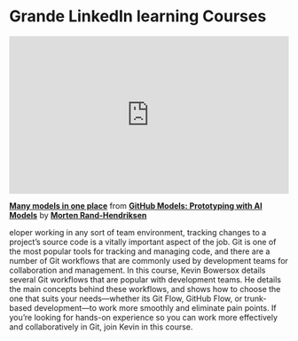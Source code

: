 <h1>Grande LinkedIn learning Courses</h1>

<div style="position:relative;height:0;padding-bottom:56.25%"><iframe width="640" height="360" src="https://www.linkedin.com/learning/embed/github-models-prototyping-with-ai-models/many-models-in-one-place?autoplay=false&claim=AQHcndj9AYy1qQAAAZHPCnpxwoJUisfj8Hh7ubz8opKucD8Awj-7YQs5b_BT37aBqP8cpaI28JS1vhXKLbrZ0O4lrbUPo5ZuRaRGs3aSavcZorDuE7Tanx4ZpEzZQgLM-D-qi7y7aPhw03VxXyMcWRDbk7zXVczKYAQPrlx4tGFF6W8EzWG2e2-fKOCqaX-qDfGeaHrVt0mSka4MMJwE4d4sSz_MTFSu_UmF6mLhOn1PXMlHWvlXotIOeRENI1NVWG-l4zgLITHCOTpGryBc8HWCwFz5jgg5y0RbevxaJ1YPNqwFMU1LnES1y86FNeYxE85rmO1T6YNgaMVXwgF5zE4tJofecxzF15JmZTPOWbV13KnLNJWuzPVY6444qZI_Ju79lGBwsErO5X2lN0WBsEAogTxu21ThMnLmaxQww85NM6BGSfcd92CPoZbn7CGSXp6UNJfsHYAEa8AAm-7Skry4JDdfVyL-ckxAUEIK6KJ0ZoomY_2X78wiW_jNCKTQ2Bq7o3wPXW4NSxyBB-R09ezP-TywSZtL7ih1Ts_yPZDDYJ1lng4wJ-p0yfv7LOWJ-Gp5W6s2ezLFVVpabYzhVofjfbmpRylFHeiX6pmoUd4kqtUTe9kiHOj5yFlpAA_egnK9yMc1zNAGqkvS5QHbL2haTY7ZuZ0UBYjLlj7jpeJVEhqoDQGrFi5LlOTT9uBFxfb0Ofwem9B4IuYdLghiU_toAp0rJN8dwXQMyub718LrD5yH8IQ5DgwxaIHtT7G6yTiNkTJSiJb1-ON1CsAcXbFTMuZWeme_EReZBL3ge1dkRBbZQHm9XAXHWAWJnZHU_qndt4afmuoxMXuQ22ApLoxNtKZT7HtsT63JPIWekAJ9imi8X43IzQpqFm4faJrzu8AON-lDBER9ysceVk_fngCWljTGd_ikOmp8AvCi20s-Gix8GuVbBjTzi-U3ljxsJdyKTB45-jM8IHb7wYGZxQJejyb1kRERljVu53bmIpWL0sUCUc_bb5hY0GezDLZ34LJqdWaCJXfKjRQlYY_1j3aZ3bGlXuO-skb5RFYOOoeiiEYzKX_RmklBYTDr8sUEjB6G1EdiwmKQHnL2hYR5ZX3ODvxcdJ1pj4xlJ3ypcNGj-J6qslzpHDeUlHMIoBBhJh9y3rOB8DwR2-uXB9ur3F9yDDFpdFxdA2FgDbFD-mIU0PcsPaVyWnpfXcP-4Bp69FIe_xrOY5Uz" mozallowfullscreen="true" webkitallowfullscreen="true" allowfullscreen="true" frameborder="0" style="position:absolute;width:100%;height:100%;left:0"></iframe></div><p><strong><a href="https://www.linkedin.com/learning/github-models-prototyping-with-ai-models/many-models-in-one-place?trk=embed_lil">Many models in one place</a></strong> from <strong><a href="https://www.linkedin.com/learning/github-models-prototyping-with-ai-models?trk=embed_lil">GitHub Models: Prototyping with AI Models</a></strong> by <strong><a href="https://www.linkedin.com/learning/instructors/morten-rand-hendriksen?trk=embed_lil">Morten Rand-Hendriksen</a></strong></p>

eloper working in any sort of team environment, tracking changes to a project’s source code is a vitally important aspect of the job. Git is one of the most popular tools for tracking and managing code, and there are a number of Git workflows that are commonly used by development teams for collaboration and management. In this course, Kevin Bowersox details several Git workflows that are popular with development teams. He details the main concepts behind these workflows, and shows how to choose the one that suits your needs—whether its Git Flow, GitHub Flow, or trunk-based development—to work more smoothly and eliminate pain points. If you’re looking for hands-on experience so you can work more effectively and collaboratively in Git, join Kevin in this course.
